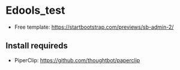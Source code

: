 # Edools_test
- Free template: https://startbootstrap.com/previews/sb-admin-2/

## Install requireds
- PiperClip: https://github.com/thoughtbot/paperclip
